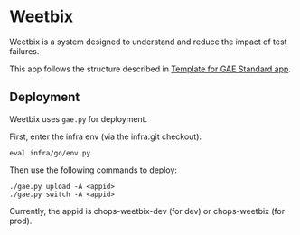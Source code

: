 # Weetbix

Weetbix is a system designed to understand and reduce the impact of test
failures.

This app follows the structure described in [Template for GAE Standard app].

## Deployment 

Weetbix uses `gae.py` for deployment. 

First, enter the infra env (via the infra.git checkout):
```
eval infra/go/env.py
```

Then use the following commands to deploy:
```
./gae.py upload -A <appid>
./gae.py switch -A <appid>
```

Currently, the appid is chops-weetbix-dev (for dev) or chops-weetbix (for prod).

[Template for GAE Standard app]: https://chromium.googlesource.com/infra/luci/luci-go/+/HEAD/examples/appengine/helloworld_standard/README.md